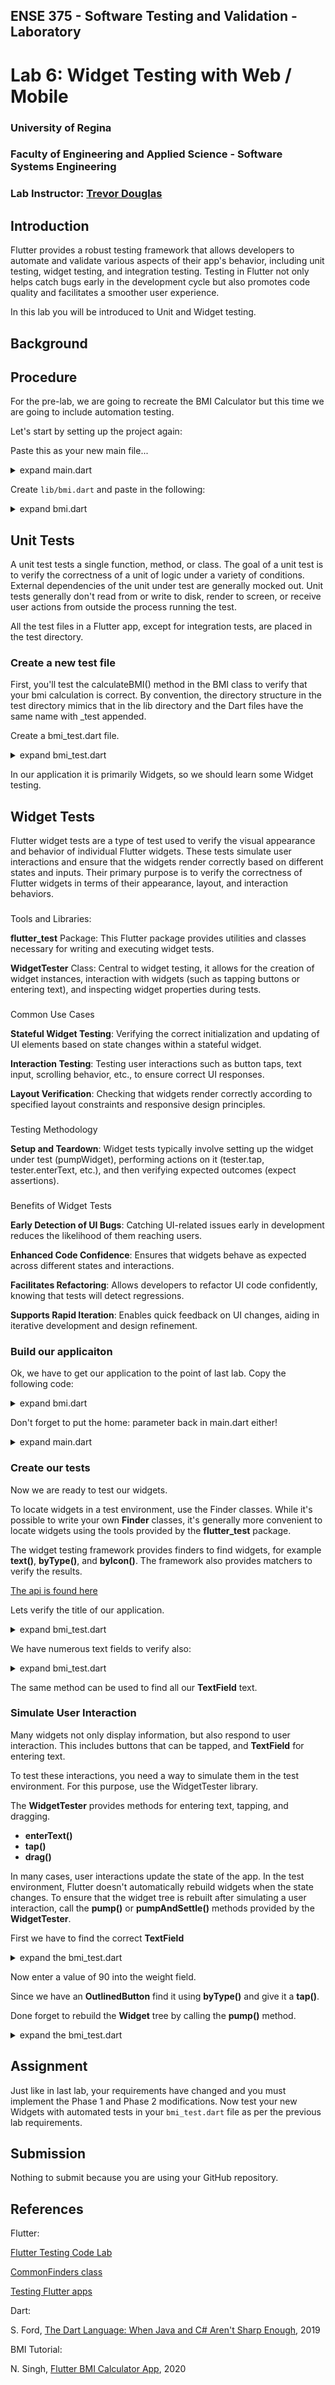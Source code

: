 ## ENSE 375 - Software Testing and Validation - Laboratory

# Lab 6: Widget Testing with Web / Mobile

### University of Regina
### Faculty of Engineering and Applied Science - Software Systems Engineering

### Lab Instructor: [Trevor Douglas](mailto:trevor.douglas@uregina.ca)

## Introduction

Flutter provides a robust testing framework that allows developers to automate and validate various aspects of their app's behavior, including unit testing, widget testing, and integration testing. Testing in Flutter not only helps catch bugs early in the development cycle but also promotes code quality and facilitates a smoother user experience.

In this lab you will be introduced to Unit and Widget testing.

## Background

## Procedure
For the pre-lab, we are going to recreate the BMI Calculator but this time we are going to include automation testing.

Let's start by setting up the project again:

Paste this as your new main file...


<details>
<summary>expand main.dart</summary>

in `main.dart`

```dart
import 'package:flutter/material.dart';
import 'bmi.dart';

void main() {
   runApp(MyApp());
}

class MyApp extends StatelessWidget {
  @override
  Widget build(BuildContext context) {
    return MaterialApp(
    );
  }
}


```

</details>

Create `lib/bmi.dart` and paste in the following:

<details>
<summary>expand bmi.dart</summary>

in `bmi.dart`

```dart
import 'package:flutter/material.dart';

class BMI {

    double calculateBMI(double height, double weight) {
        double heightInCM = height;
        double weightInKg = weight;
        double heightInM = heightInCM / 100;
        double heightSquared = heightInM * heightInM;
        double result = weightInKg / heightSquared;
        return result;
    }


}
```
</details>

## Unit Tests
A unit test tests a single function, method, or class. The goal of a unit test is to verify the correctness of a unit of logic under a variety of conditions. External dependencies of the unit under test are generally mocked out. Unit tests generally don't read from or write to disk, render to screen, or receive user actions from outside the process running the test. 

All the test files in a Flutter app, except for integration tests, are placed in the test directory.

### Create a new test file
First, you'll test the calculateBMI() method in the BMI class to verify that your bmi calculation is correct.  By convention, the directory structure in the test directory mimics that in the lib directory and the Dart files have the same name with _test appended.


Create a bmi_test.dart file.

<details>

<summary>expand bmi_test.dart</summary>

in `bmi_test.dart`

```dart

import '../lib/bmi.dart';
import 'package:flutter_test/flutter_test.dart';

void main() {
  group('Testing BMI', () {
    var bmi = BMI();

    test('Testing the BMI calculation', () {
      double bmiCalc = bmi.calculateBMI(175, 90);
      expect('29.39', bmiCalc.toStringAsFixed(2));
    });
  });
}
```
</details>

In our application it is primarily Widgets, so we should learn some Widget testing.


## Widget Tests
Flutter widget tests are a type of test used to verify the visual appearance and behavior of individual Flutter widgets. These tests simulate user interactions and ensure that the widgets render correctly based on different states and inputs. Their primary purpose is to verify the correctness of Flutter widgets in terms of their appearance, layout, and interaction behaviors.

###
Tools and Libraries:

**flutter_test** Package: This Flutter package provides utilities and classes necessary for writing and executing widget tests.

**WidgetTester** Class: Central to widget testing, it allows for the creation of widget instances, interaction with widgets (such as tapping buttons or entering text), and inspecting widget properties during tests.

###
Common Use Cases

**Stateful Widget Testing**: Verifying the correct initialization and updating of UI elements based on state changes within a stateful widget.

**Interaction Testing**: Testing user interactions such as button taps, text input, scrolling behavior, etc., to ensure correct UI responses.

**Layout Verification**: Checking that widgets render correctly according to specified layout constraints and responsive design principles.

###
Testing Methodology

**Setup and Teardown**: Widget tests typically involve setting up the widget under test (pumpWidget), performing actions on it (tester.tap, tester.enterText, etc.), and then verifying expected outcomes (expect assertions).

###
Benefits of Widget Tests

**Early Detection of UI Bugs**: Catching UI-related issues early in development reduces the likelihood of them reaching users.

**Enhanced Code Confidence**: Ensures that widgets behave as expected across different states and interactions.

**Facilitates Refactoring**: Allows developers to refactor UI code confidently, knowing that tests will detect regressions.

**Supports Rapid Iteration**: Enables quick feedback on UI changes, aiding in iterative development and design refinement.

### Build our applicaiton
Ok, we have to get our application to the point of last lab.  Copy the following code:

<details>

<summary>expand bmi.dart</summary>

in `bmi.dart`

```dart 
import 'package:flutter/material.dart';

class BMI extends StatefulWidget {
  const BMI({super.key});

  @override
  State<BMI> createState() => _BMIState();
}

class _BMIState extends State<BMI> {
  final TextEditingController _heightController = TextEditingController();
  final TextEditingController _weightController = TextEditingController();

  double? _result;

  var _bmiVal;

  @override
  Widget build(BuildContext context) {
    return Scaffold(
      appBar: AppBar(
        title: Text('BMI Calculator'),
        centerTitle: true,
      ),
      body: Container(
        padding: EdgeInsets.symmetric(horizontal: 10.0),
        child: Column(
          mainAxisAlignment: MainAxisAlignment.center,
          children: <Widget>[
            TextField(
              controller: _heightController,
              keyboardType: TextInputType.number,
              decoration: InputDecoration(
                labelText: 'height in cm',
              ),
            ),
            SizedBox(height: 50),
            TextField(
              controller: _weightController,
              keyboardType: TextInputType.number,
              decoration: InputDecoration(
                labelText: 'weight in kg',
              ),
            ),
            SizedBox(height: 50),
            OutlinedButton(
              onPressed: calculateBMI,
              child: Text(
                "Calculate",
              ),
            ),
            SizedBox(height: 50),
            Text('Result'),
            Text(
              _result == null
                  ? "Enter Value"
                  : "${_result!.toStringAsFixed(2)}",
              style: TextStyle(
                color: Colors.redAccent,
                fontSize: 19.4,
                fontWeight: FontWeight.w500,
              ),
            ),
          ],
        ),
      ),
    );
  }

  void calculateBMI() {
    double heightInCM = double.parse(_heightController.text);
    double weightInKg = double.parse(_weightController.text);
    double heightInM = heightInCM / 100;
    double heightSquared = heightInM * heightInM;
    _result = weightInKg / heightSquared;
    setState(() {});
  }
}
```
</details>

Don't forget to put the home: parameter back in main.dart either!

<details>

<summary>expand main.dart</summary>

in `main.dart`

```dart
import 'package:flutter/material.dart';
import 'bmi.dart';

void main() {
  runApp(MyApp());
}

class MyApp extends StatelessWidget {
  @override
  Widget build(BuildContext context) {
    return MaterialApp(
      home: BMI(),
    );
  }
}
```
</details>

### Create our tests
Now we are ready to test our widgets.  

To locate widgets in a test environment, use the Finder classes. While it's possible to write your own **Finder** classes, it's generally more convenient to locate widgets using the tools provided by the **flutter_test** package.

The widget testing framework provides finders to find widgets, for example 
**text()**, **byType()**, and **byIcon()**. The framework also provides matchers to verify the results.

[The api is found here](https://api.flutter.dev/flutter/flutter_test/CommonFinders-class.html)


Lets verify the title of our application.

<details>

<summary>expand bmi_test.dart</summary>

in `bmi_test.dart`

```dart 

import 'package:flutter/material.dart';
import 'package:flutter_test/flutter_test.dart';

import '../lib/bmi.dart';

void main() {
  group('Testing BMI', () {
    testWidgets('BMI page should have a certain Title', (tester) async {
      await tester.pumpWidget(MaterialApp(home: BMI()));

      final titleFinder = find.text('BMI Calculator');

      expect(titleFinder, findsOneWidget);
    });
  });
}

```
</details>

We have numerous text fields to verify also:

<details>

<summary>expand bmi_test.dart</summary>

in `bmi_test.dart`

```dart
    testWidgets('BMI page should height text', (tester) async {
      await tester.pumpWidget(const MaterialApp(home: BMI()));

      final titleFinder = find.text('height in cm');

      expect(titleFinder, findsOneWidget);
    });
```
</details>

The same method can be used to find all our **TextField** text.

### Simulate User Interaction

Many widgets not only display information, but also respond to user interaction. This includes buttons that can be tapped, and **TextField** for entering text.

To test these interactions, you need a way to simulate them in the test environment. For this purpose, use the WidgetTester library.

The **WidgetTester** provides methods for entering text, tapping, and dragging.

* **enterText()**
* **tap()**
* **drag()**

In many cases, user interactions update the state of the app. In the test environment, Flutter doesn't automatically rebuild widgets when the state changes. To ensure that the widget tree is rebuilt after simulating a user interaction, call the **pump()** or **pumpAndSettle()** methods provided by the **WidgetTester**.

First we have to find the correct **TextField**
<details>

<summary>expand the bmi_test.dart</summary> 

in `bmi_test.dart`

```dart
    //Find the Height field
      final heightField = find.ancestor(
        of: find.text('height in cm'),
        matching: find.byType(TextField),
      );
      
      //Enter a value
      await tester.enterText(heightField, "175");
      expect(find.text('175'), findsOneWidget);
```

</details>

Now enter a value of 90 into the weight field.

Since we have an **OutlinedButton** find it using **byType()** and give it a **tap()**.

Done forget to rebuild the **Widget** tree by calling the **pump()** method.

<details>

<summary>expand the bmi_test.dart</summary>

in `bmi_test.dart`

```dart
    //tap the button
    await tester.tap(find.byType(OutlinedButton));
    //Rebuild the Widget
    await tester.pump();
    //Check the result
    expect(find.text('29.39'), findsOneWidget);

```
</details>

## Assignment
Just like in last lab, your requirements have changed and you must implement the Phase 1 and Phase 2 modifications.  Now test your new Widgets with automated tests in your `bmi_test.dart`  file as per the previous lab requirements.

## Submission

Nothing to submit because you are using your GitHub repository.

## References

Flutter:

[Flutter Testing Code Lab](https://codelabs.developers.google.com/codelabs/flutter-app-testing#0)

[CommonFinders class](https://api.flutter.dev/flutter/flutter_test/CommonFinders-class.html)

[Testing Flutter apps](https://docs.flutter.dev/testing/overview)

Dart:

S. Ford, [The Dart Language: When Java and C# Aren't Sharp Enough](https://www.toptal.com/dart/dartlang-guide-for-csharp-java-devs), 2019

BMI Tutorial:

N. Singh, [Flutter BMI Calculator App](https://www.codementor.io/@nitishk72/flutter-bmi-calculator-app-1dlnjlhy6e), 2020

